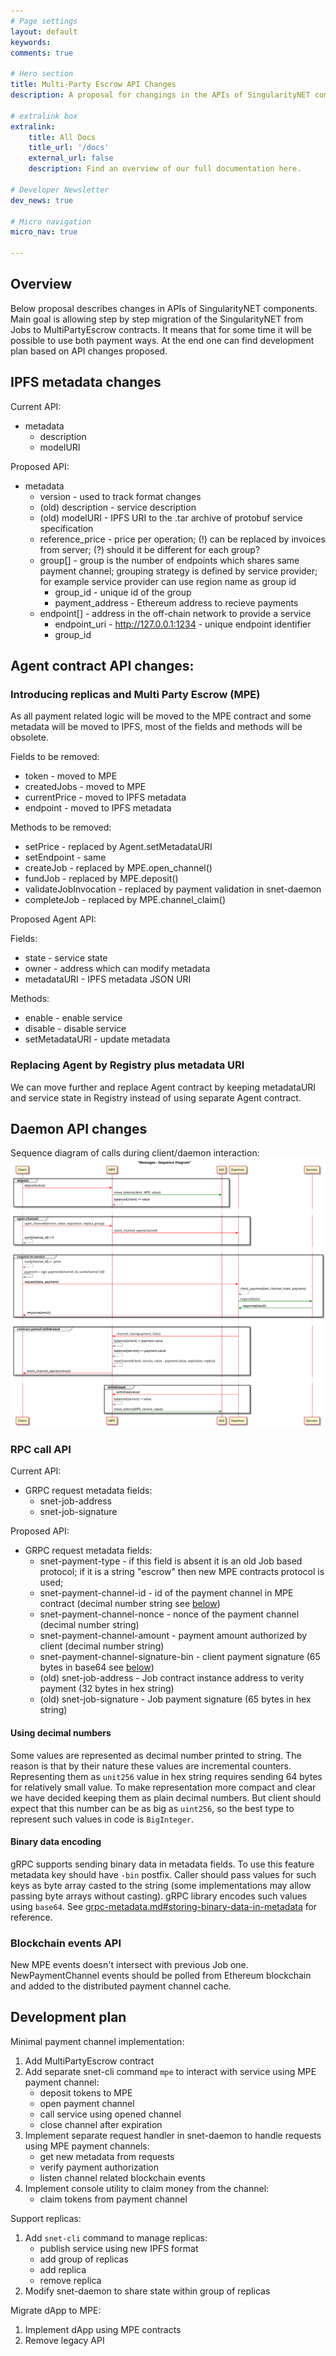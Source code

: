 ```yaml
---
# Page settings
layout: default
keywords:
comments: true

# Hero section
title: Multi-Party Escrow API Changes
description: A proposal for changings in the APIs of SingularityNET components.

# extralink box
extralink:
    title: All Docs
    title_url: '/docs'
    external_url: false
    description: Find an overview of our full documentation here.

# Developer Newsletter
dev_news: true

# Micro navigation
micro_nav: true

---
```


## Overview

Below proposal describes changes in APIs of SingularityNET components. Main
goal is allowing step by step migration of the SingularityNET from Jobs to
MultiPartyEscrow contracts. It means that for some time it will be possible to
use both payment ways. At the end one can find development plan based on API
changes proposed.

## IPFS metadata changes

Current API:

- metadata
  - description
  - modelURI

Proposed API:

- metadata
  - version - used to track format changes
  - (old) description - service description
  - (old) modelURI - IPFS URI to the .tar archive of protobuf service specification
  - reference_price - price per operation;
  (!) can be replaced by invoices from server;
  (?) should it be different for each group?
  - group[] - group is the number of endpoints which shares same payment channel; grouping strategy is defined by service provider; for example service provider can use region name as group id
    - group_id - unique id of the group
    - payment_address - Ethereum address to recieve payments
  - endpoint[] - address in the off-chain network to provide a service
    - endpoint_uri - http://127.0.0.1:1234 - unique endpoint identifier
    - group_id

## Agent contract API changes:

### Introducing replicas and Multi Party Escrow (MPE)

As all payment related logic will be moved to the MPE contract and some
metadata will be moved to IPFS, most of the fields and methods will be
obsolete.

Fields to be removed:
- token - moved to MPE
- createdJobs - moved to MPE
- currentPrice - moved to IPFS metadata
- endpoint - moved to IPFS metadata

Methods to be removed:
- setPrice - replaced by Agent.setMetadataURI
- setEndpoint - same
- createJob - replaced by MPE.open_channel()
- fundJob - replaced by MPE.deposit()
- validateJobInvocation - replaced by payment validation in snet-daemon
- completeJob - replaced by MPE.channel_claim()

Proposed Agent API:

Fields:
- state - service state
- owner - address which can modify metadata
- metadataURI - IPFS metadata JSON URI

Methods:
- enable - enable service
- disable - disable service
- setMetadataURI - update metadata

### Replacing Agent by Registry plus metadata URI

We can move further and replace Agent contract by keeping metadataURI and service
state in Registry instead of using separate Agent contract.

## Daemon API changes

Sequence diagram of calls during client/daemon interaction:
![Client/daemon interaction sequence diagram](/docs/assets/img/clientDaemonInteractionSequenceDiagram.svg)

### RPC call API

Current API:

- GRPC request metadata fields:
  - snet-job-address
  - snet-job-signature

Proposed API:

- GRPC request metadata fields:
  - snet-payment-type - if this field is absent it is an old Job based protocol; if it is a string "escrow" then new MPE contracts protocol is used;
  - snet-payment-channel-id - id of the payment channel in MPE contract (decimal number string see [below](#using-decimal-numbers))
  - snet-payment-channel-nonce - nonce of the payment channel (decimal number string)
  - snet-payment-channel-amount - payment amount authorized by client (decimal number string)
  - snet-payment-channel-signature-bin - client payment signature (65 bytes in base64 see [below](#binary-data-encoding))
  - (old) snet-job-address - Job contract instance address to verity payment (32 bytes in hex string)
  - (old) snet-job-signature - Job payment signature (65 bytes in hex string)

#### Using decimal numbers

Some values are represented as decimal number printed to string. The reason is that by their nature these values are incremental counters. Representing them as ```unit256``` value in hex string requires sending 64 bytes for relatively small value. To make representation more compact and clear we have decided keeping them as plain decimal numbers. But client should expect that this number can be as big as ```uint256```, so the best type to represent such values in code is ```BigInteger```.

#### Binary data encoding

gRPC supports sending binary data in metadata fields. To use this feature metadata key should have ```-bin``` postfix. Caller should pass values for such keys as byte array casted to the string (some implementations may allow passing byte arrays without casting). gRPC library encodes such values using ```base64```. See [grpc-metadata.md#storing-binary-data-in-metadata](https://github.com/grpc/grpc-go/blob/master/Documentation/grpc-metadata.md#storing-binary-data-in-metadata) for reference.

### Blockchain events API

New MPE events doesn't intersect with previous Job one. NewPaymentChannel
events should be polled from Ethereum blockchain and added to the distributed
payment channel cache.

## Development plan

Minimal payment channel implementation:
1. Add MultiPartyEscrow contract
2. Add separate snet-cli command ```mpe``` to interact with service using MPE
   payment channel:
   - deposit tokens to MPE
   - open payment channel
   - call service using opened channel
   - close channel after expiration
3. Implement separate request handler in snet-daemon to handle requests using
   MPE payment channels:
   - get new metadata from requests
   - verify payment authorization
   - listen channel related blockchain events
4. Implement console utility to claim money from the channel:
   - claim tokens from payment channel

Support replicas:
1. Add ```snet-cli``` command to manage replicas:
   - publish service using new IPFS format
   - add group of replicas
   - add replica
   - remove replica
2. Modify snet-daemon to share state within group of replicas

Migrate dApp to MPE:
1. Implement dApp using MPE contracts
2. Remove legacy API

